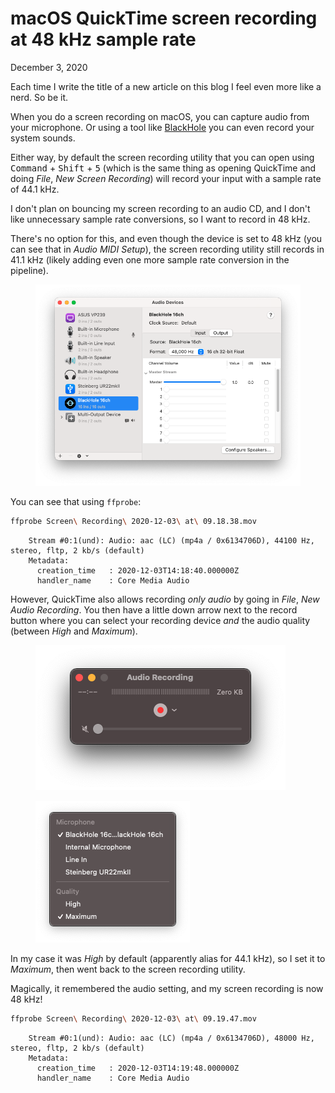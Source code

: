 # macOS QuickTime screen recording at 48 kHz sample rate
December 3, 2020

Each time I write the title of a new article on this blog I feel even
more like a nerd. So be it.

When you do a screen recording on macOS, you can capture audio from your
microphone. Or using a tool like [BlackHole](https://github.com/ExistentialAudio/BlackHole)
you can even record your system sounds.

Either way, by default the screen recording utility that you can open
using <kbd>Command</kbd> + <kbd>Shift</kbd> + <kbd>5</kbd> (which is the
same thing as opening QuickTime and doing *File*, *New Screen
Recording*) will record your input with a sample rate of 44.1 kHz.

I don't plan on bouncing my screen recording to an audio CD, and I don't
like unnecessary sample rate conversions, so I want to record in 48 kHz.

There's no option for this, and even though the device is set to 48 kHz
(you can see that in *Audio MIDI Setup*), the screen recording utility
still records in 41.1 kHz (likely adding even one more sample rate
conversion in the pipeline).

<figure class="center">
  <img alt="Audio MIDI Setup screenshot" src="../../img/2020/12/audio-midi-setup.png">
</figure>

You can see that using `ffprobe`:

```sh
ffprobe Screen\ Recording\ 2020-12-03\ at\ 09.18.38.mov
```

```
    Stream #0:1(und): Audio: aac (LC) (mp4a / 0x6134706D), 44100 Hz, stereo, fltp, 2 kb/s (default)
    Metadata:
      creation_time   : 2020-12-03T14:18:40.000000Z
      handler_name    : Core Media Audio
```

However, QuickTime also allows recording *only audio* by going in
*File*, *New Audio Recording*. You then have a little down arrow next to
the record button where you can select your recording device *and* the
audio quality (between *High* and *Maximum*).

<figure class="center">
  <img alt="New Audio Recording screenshot" src="../../img/2020/12/new-audio-recording.png">
</figure>

<figure class="center">
  <img alt="New Audio Recording settings screenshot" src="../../img/2020/12/new-audio-recording-settings.png">
</figure>

In my case it was *High* by default (apparently alias for 44.1 kHz), so
I set it to *Maximum*, then went back to the screen recording utility.

Magically, it remembered the audio setting, and my screen recording is
now 48 kHz!

```sh
ffprobe Screen\ Recording\ 2020-12-03\ at\ 09.19.47.mov
```

```
    Stream #0:1(und): Audio: aac (LC) (mp4a / 0x6134706D), 48000 Hz, stereo, fltp, 2 kb/s (default)
    Metadata:
      creation_time   : 2020-12-03T14:19:48.000000Z
      handler_name    : Core Media Audio
```
